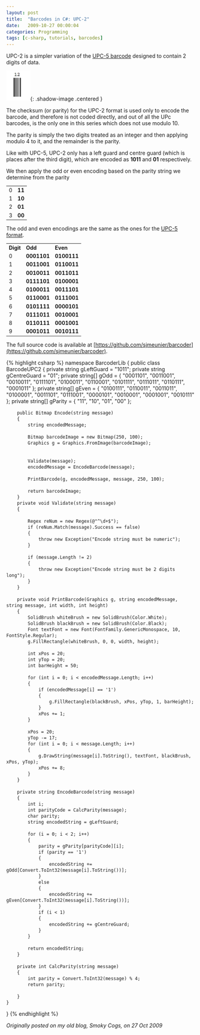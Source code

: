 ```yaml
---
layout: post
title:  "Barcodes in C#: UPC-2"
date:   2009-10-27 00:00:04
categories: Programming
tags: [c-sharp, tutorials, barcodes]
---
```


UPC-2 is a simpler variation of the [UPC-5 barcode](/programming/2009/10/barcodes-in-csharp-upc-5) designed to contain 2 digits of data.

![UPC-2](/assets/images/blog/barcodes/upc2.jpg){: .shadow-image .centered }

The checksum (or parity) for the UPC-2 format is used only to encode the barcode, and therefore is not coded directly, and out of all the UPc barcodes, is the only one in this series which does not use modulo 10.

The parity is simply the two digits treated as an integer and then applying modulo 4 to it, and the remainder is the parity.

Like with UPC-5, UPC-2 only has a left guard and centre guard (which is places after the third digit), which are encoded as **1011** and **01** respectively.

We then apply the odd or even encoding based on the parity string we determine from the parity
<table border="0">
<tr>
<td>0</td>
<td><strong>11</strong></td>
</tr>
<tr>
<td>1</td>
<td><strong>10</strong></td>
</tr>
<tr>
<td>2</td>
<td><strong>01</strong></td>
</tr>
<tr>
<td>3</td>
<td><strong>00</strong></td>
</tr>
</table>

The odd and even encodings are the same as the ones for the [UPC-5 format](/programming/2009/10/barcodes-in-csharp-upc-5).
<table border="0">
<tr>
<td><strong>Digit</strong></td>
<td><strong>Odd</strong></td>
<td><strong>Even</strong></td>
</tr>
<tr>
<td>0</td>
<td><strong>0001101</strong></td>
<td><strong>0100111</strong></td>
</tr>
<tr>
<td>1</td>
<td><strong>0011001</strong></td>
<td><strong>0110011</strong></td>
</tr>
<tr>
<td>2</td>
<td><strong>0010011</strong></td>
<td><strong>0011011</strong></td>
</tr>
<tr>
<td>3</td>
<td><strong>0111101</strong></td>
<td><strong>0100001</strong></td>
</tr>
<tr>
<td>4</td>
<td><strong>0100011</strong></td>
<td><strong>0011101</strong></td>
</tr>
<tr>
<td>5</td>
<td><strong>0110001</strong></td>
<td><strong>0111001</strong></td>
</tr>
<tr>
<td>6</td>
<td><strong>0101111</strong></td>
<td><strong>0000101</strong></td>
</tr>
<tr>
<td>7</td>
<td><strong>0111011</strong></td>
<td><strong>0010001</strong></td>
</tr>
<tr>
<td>8</td>
<td><strong>0110111</strong></td>
<td><strong>0001001</strong></td>
</tr>
<tr>
<td>9</td>
<td><strong>0001011</strong></td>
<td><strong>0010111</strong></td>
</tr>
</table>
<!--more-->

The full source code is available at [https://github.com/sjmeunier/barcoder](https://github.com/sjmeunier/barcoder).

{% highlight csharp %}
namespace BarcoderLib
{
    public class BarcodeUPC2 
    {
        private string gLeftGuard = "1011";
        private string gCentreGuard = "01";
        private string[] gOdd = { "0001101", "0011001", "0010011", "0111101", "0100011", "0110001", "0101111", "0111011", "0110111", "0001011" };
        private string[] gEven = { "0100111", "0110011", "0011011", "0100001", "0011101", "0111001", "0000101", "0010001", "0001001", "0010111" };
        private string[] gParity = { "11", "10", "01", "00" };

        public Bitmap Encode(string message)
        {
            string encodedMessage;

            Bitmap barcodeImage = new Bitmap(250, 100);
            Graphics g = Graphics.FromImage(barcodeImage);


            Validate(message);
            encodedMessage = EncodeBarcode(message);

            PrintBarcode(g, encodedMessage, message, 250, 100);

            return barcodeImage;
        }
        private void Validate(string message)
        {

            Regex reNum = new Regex(@"^\d+$");
            if (reNum.Match(message).Success == false)
            {
                throw new Exception("Encode string must be numeric");
            }

            if (message.Length != 2)
            {
                throw new Exception("Encode string must be 2 digits long");
            }
        }

        private void PrintBarcode(Graphics g, string encodedMessage, string message, int width, int height)
        {
            SolidBrush whiteBrush = new SolidBrush(Color.White);
            SolidBrush blackBrush = new SolidBrush(Color.Black);
            Font textFont = new Font(FontFamily.GenericMonospace, 10, FontStyle.Regular);
            g.FillRectangle(whiteBrush, 0, 0, width, height);

            int xPos = 20;
            int yTop = 20;
            int barHeight = 50;

            for (int i = 0; i < encodedMessage.Length; i++)
            {
                if (encodedMessage[i] == '1')
                {
                    g.FillRectangle(blackBrush, xPos, yTop, 1, barHeight);
                }
                xPos += 1;
            }

            xPos = 20;
            yTop -= 17;
            for (int i = 0; i < message.Length; i++)
            {
                g.DrawString(message[i].ToString(), textFont, blackBrush, xPos, yTop);
                xPos += 8;
            }
        }

        private string EncodeBarcode(string message)
        {
            int i;
            int parityCode = CalcParity(message);
            char parity;
            string encodedString = gLeftGuard;

            for (i = 0; i < 2; i++)
            {
                parity = gParity[parityCode][i];
                if (parity == '1')
                {
                    encodedString += gOdd[Convert.ToInt32(message[i].ToString())];
                }
                else
                {
                    encodedString += gEven[Convert.ToInt32(message[i].ToString())];
                }
                if (i < 1)
                {
                    encodedString += gCentreGuard;
                }
            }

            return encodedString;
        }

        private int CalcParity(string message)
        {
            int parity = Convert.ToInt32(message) % 4;
            return parity;

        }
    }
}
{% endhighlight %}

_Originally posted on my old blog, Smoky Cogs, on 27 Oct 2009_
